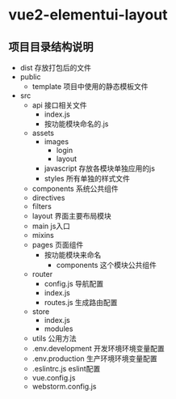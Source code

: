 # vue2-elementui-layout 

## 项目目录结构说明
- dist 存放打包后的文件
- public
    - template 项目中使用的静态模板文件
- src
    - api 接口相关文件
        - index.js
        - 按功能模块命名的.js
    - assets
        - images
            - login
            - layout
        - javascript 存放各模块单独应用的js
        - styles 所有单独的样式文件
    - components 系统公共组件
    - directives
    - filters
    - layout 界面主要布局模块
    - main js入口
    - mixins
    - pages 页面组件
        - 按功能模块来命名
            - components 这个模块公共组件
    - router
        - config.js 导航配置
        - index.js
        - routes.js 生成路由配置
    - store
        - index.js
        - modules 
    - utils 公用方法
    - .env.development 开发环境环境变量配置
    - .env.production 生产环境环境变量配置
    - .eslintrc.js eslint配置
    - vue.config.js
    - webstorm.config.js
    
